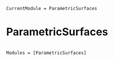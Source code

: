 ```@meta
CurrentModule = ParametricSurfaces
```

# ParametricSurfaces

```@index
```

```@autodocs
Modules = [ParametricSurfaces]
```
